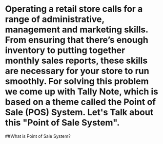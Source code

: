 # Operating a retail store calls for a range of administrative, management and marketing skills. From ensuring that there’s enough inventory to putting together monthly sales reports, these skills are necessary for your store to run smoothly. For solving this problem we come up with Tally Note, which is based on a theme called the Point of Sale (POS) System. Let's Talk about this "Point of Sale System".

##What is Point of Sale System?
